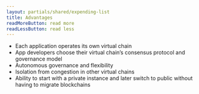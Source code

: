 ```yaml
---
layout: partials/shared/expending-list
title: Advantages
readMoreButton: read more
readLessButton: read less
---
```


- Each application operates its own virtual chain
- App developers choose their virtual chain’s consensus protocol and governance model
- Autonomous governance and flexibility
- Isolation from congestion in other virtual chains
- Ability to start with a private instance and later switch to public without having to migrate blockchains
